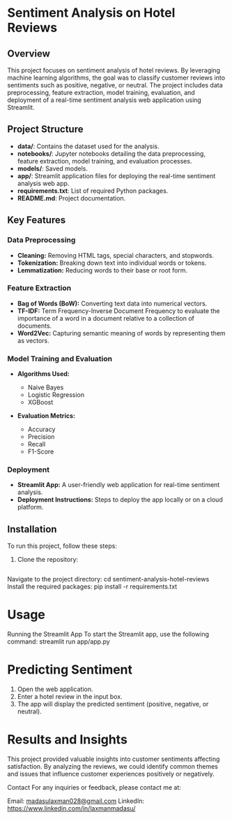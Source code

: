 # Sentiment Analysis on Hotel Reviews

## Overview

This project focuses on sentiment analysis of hotel reviews. By leveraging machine learning algorithms, the goal was to classify customer reviews into sentiments such as positive, negative, or neutral. The project includes data preprocessing, feature extraction, model training, evaluation, and deployment of a real-time sentiment analysis web application using Streamlit.

## Project Structure

- **data/**: Contains the dataset used for the analysis.
- **notebooks/**: Jupyter notebooks detailing the data preprocessing, feature extraction, model training, and evaluation processes.
- **models/**: Saved models.
- **app/**: Streamlit application files for deploying the real-time sentiment analysis web app.
- **requirements.txt**: List of required Python packages.
- **README.md**: Project documentation.

## Key Features

### Data Preprocessing

- **Cleaning:** Removing HTML tags, special characters, and stopwords.
- **Tokenization:** Breaking down text into individual words or tokens.
- **Lemmatization:** Reducing words to their base or root form.

### Feature Extraction

- **Bag of Words (BoW):** Converting text data into numerical vectors.
- **TF-IDF:** Term Frequency-Inverse Document Frequency to evaluate the importance of a word in a document relative to a collection of documents.
- **Word2Vec:** Capturing semantic meaning of words by representing them as vectors.

### Model Training and Evaluation

- **Algorithms Used:**
  - Naive Bayes
  - Logistic Regression
  - XGBoost

- **Evaluation Metrics:**
  - Accuracy
  - Precision
  - Recall
  - F1-Score

### Deployment

- **Streamlit App:** A user-friendly web application for real-time sentiment analysis.
- **Deployment Instructions:** Steps to deploy the app locally or on a cloud platform.

## Installation

To run this project, follow these steps:

1. Clone the repository:
   ```bash
  Navigate to the project directory: cd sentiment-analysis-hotel-reviews
 Install the required packages: pip install -r requirements.txt
# Usage

Running the Streamlit App
To start the Streamlit app, use the following command: streamlit run app/app.py

# Predicting Sentiment
1. Open the web application.
2. Enter a hotel review in the input box.
3. The app will display the predicted sentiment (positive, negative, or neutral).
# Results and Insights
This project provided valuable insights into customer sentiments affecting satisfaction. By analyzing the reviews, we could identify common themes and issues that influence customer experiences positively or negatively.

Contact
For any inquiries or feedback, please contact me at:

Email: madasulaxman028@gmail.com
LinkedIn: https://www.linkedin.com/in/laxmanmadasu/
